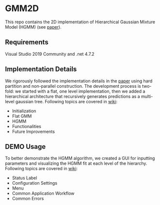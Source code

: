 
# GMM2D
This repo contains the 2D implementation of Hierarchical Gaussian Mixture Model (HGMM) (see [paper](https://www.cv-foundation.org/openaccess/content_cvpr_2016/html/Eckart_Accelerated_Generative_Models_CVPR_2016_paper.html)). 

## Requirements
Visual Studio 2019 Community and .net 4.7.2

## Implementation Details
We rigorously followed the implementation details in the [paper](https://www.cv-foundation.org/openaccess/content_cvpr_2016/html/Eckart_Accelerated_Generative_Models_CVPR_2016_paper.html) using hard partition and non-parallel construction. The development process is two-fold: we started with a flat, one level implementation, then we added a hierarchical architecture that recursively generates predictions as a multi-level gaussian tree. Following topics are covered in [wiki](https://github.com/luckysama/GMM2D/wiki/Implementation-Details):
* Initialization
* Flat GMM
* HGMM
* Functionalities
* Future Improvements

## DEMO Usage
To better demonstrate the HGMM algorithm, we created a GUI for inputting parameters and visualizing the HGMM fit at each level of the hierarchy. Following topics are covered in [wiki](https://github.com/luckysama/GMM2D/wiki/User-Guide):
* Status Label
* Configuration Settings
* Menu
* Common Application Workflow
* Common Errors

